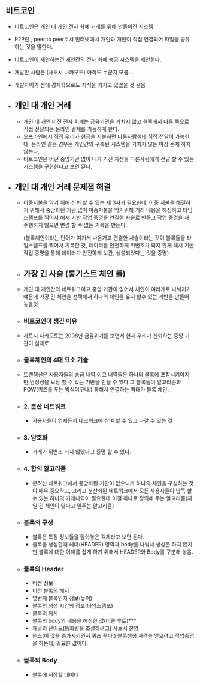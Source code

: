 ## 비트코인

- 비트코인은 개인 대 개인 전자 화폐 거래를 위해 만들어진 시스템
- P2P란 , peer to peer로서 인터넷에서 개인과 개인이 직접 연결되어 파일을 공유하는 것을 말한다.
- 비트코인이 제안하는건 개인간의 전자 화폐 송금 시스템을 제안한다.
- 개발한 사람은 (사토시 나카모토) 아직도 누군지 모름...
- 개발자이기 전에 경제학으로도 지식을 가지고 있었을 것 같음

- ## 개인 대 개인 거래

  - 개인 대 개인 버전 전자 회폐는 금융기관을 거치지 않고 한쪽에서 다른 쪽으로 직접 전달되는 온라인 결제를 가능하게 한다.
  - 오프라인에서 직접 우리가 현금을 지불하면 다른사람한테 직접 전달이 가능한데. 온라인 같은 경우는 개인간의 구축된 시스템을 거치지 않는 이상 존재 하지 않는다.
  - 비트코인은 어떤 중앙기관 없이 내가 가진 자산을 다른사람에게 전달 할 수 있는 시스템을 구현한다고 보면 된다.

- ## 개인 대 개인 거래 문제점 해결

  - 이중지불을 막기 위해 신뢰 할 수 있는 제 3자가 필요한데. 이중 지불을 해결하기 위해서 중앙화된 기관 없이 이중지불을 막기위해 거래 내용을 해싱하고 타임스탬프를 찍어서 해시 기반 작업 증명을 연결한 사슬로 만들고 작업 증명을 재 수행하지 않으면 변경 할 수 없는 기록을 만든다.

    (블록체인이라는 단어가 여기서 나온거고 연결한 사슬이라는 것이 블록들을 타임스탬프를 찍어서 기록한 것, 데이터를 안전하게 위변조가 되지 않게 해시 기반 작업 증명을 통해 데이터가 안전하게 보관, 생성되었다는 것을 증명)

  - ## 가장 긴 사슬 (롱기스트 체인 룰)
  - 개인 대 개인간의 네트워크이고 중앙 기관이 없어서 체인이 여러개로 나눠지기 떄문에 가장 긴 체인을 선택해서 하나의 체인을 유지 할수 있는 기반을 만들어 놓을것

  - ### 비트코인이 생긴 이유
  - 사토시 나카모토는 2008년 금융위기를 보면서 현재 우리가 신뢰하는 중앙 기관이 실제로
  - ### 블록체인의 4대 요소 기술
  - 트랜잭션은 사용자들의 송금 내역 이고 내역들은 하나의 블록에 포함시켜야지만 안정성을 보장 할 수 있는 기반을 만들 수 있다.그 블록들이 알고리즘과 POW(퀴즈를 푸는 방식이구나.) 통해서 연결하는 형태가 블록 체인.

  - ### 2. 분산 네트워크
    - 사용자들이 언제든지 네크워크에 참여 할 수 있고 나갈 수 있는 것
  - ### 3. 암호화
    - 거래가 위변조 되지 않았다고 증명 할 수 있다.
  - ### 4. 합의 알고리즘
    - 분려산 네트워크에서 중앙화된 기관이 없으니까 하나의 체인을 구성하는 것이 매우 중요하고, 그리고 분산화된 네트워크에서 모든 사용자들이 납득 할 수 있는 하나의 거래내역이 필요한데 이걸 하나로 정의해 주는 알고리즘(제일 긴 체인이 맞다고 알주는 알고리즘)
  - ### 블록의 구성
    - 블록은 특정 정보들을 담아놓은 객체라고 보면 된다.
    - 블록을 생성할때 헤더(HEADER) 영역과 body를 나눠서 생성은 하지 않지만 블록에 대한 이해를 쉽게 하기 위해서 HEADER와 Body를 구분해 놓음.
  - ### 블록의 Header

    - 버전 정보
    - 이전 블록의 해시
    - 몇번째 블록인지 정보(높이)
    - 블록의 생성 시간의 정보(타임스탬프)
    - 블록의 해시
    - 블록의 body의 내용을 해싱한 값(머클 루트)\*\*\*
    - 채굴의 난이도(통화량을 조절하려고) 사토시 찬양
    - 논스(이 값을 증가시키면서 퀴즈 푼다.) 블록생성 자격을 얻으려고 작업증명을 하는데, 필요한 값이다.

  - ### 블록의 Body
    - 블록에 저장할 데이터
